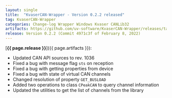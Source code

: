 ```yaml
---
layout: single
title:  "KvaserCAN-Wrapper - Version 0.2.2 released"
tag: KvaserCAN-Wrapper
categories: Change-log Wrapper Windows Kvaser CANLib32
artifacts: https://github.com/uv-software/KvaserCAN-Wrapper/releases/tag/v0.2.2
release: Version 0.2.2 (Commit 4971c3f of February 8, 2022)
---
```

[**{{ page.release }}**]({{ page.artifacts }}):

- Updated CAN API sources to rev. 1036
- Fixed a bug with message flag `sts` on reception
- Fixed a bug with getting properties from device
- Fixed a bug with state of virtual CAN channels
- Changed resolution of property `GET_BUSLOAD`
- Added two operations to class `CPeakCAN` to query channel information
- Updated the utilities to get the list of channels from the library
